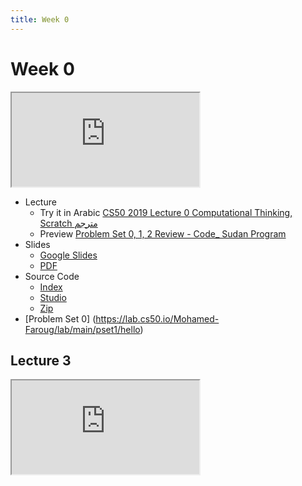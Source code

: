 ```yaml
---
title: Week 0
---
```


# Week 0

<iframe src="https://www.youtube.com/embed/5azaK2cBKGw"></iframe> 


- Lecture
  - Try it in Arabic
      [CS50 2019 Lecture 0 Computational Thinking, Scratch مترجم](https://www.youtube.com/embed/tC8z4RLWtFI)
  - Preview
      [Problem Set 0, 1, 2 Review - Code_ Sudan Program](https://www.youtube.com/embed/F-qbaeSJHAE)
- Slides
  - <a href="https://docs.google.com/presentation/d/17wRd8ksO6QkUq906SUgm17AqcI-Jan42jkY-EmufxnE/edit?usp=sharing">Google Slides</a>
  - <a href="https://cdn.cs50.net/2019/fall/lectures/0/lecture0.pdf">PDF</a>
- Source Code
  - <a href="https://cdn.cs50.net/2019/fall/lectures/0/src0/">Index</a>
  - <a href="https://scratch.mit.edu/studios/25128634/">Studio</a>
  - <a href="https://cdn.cs50.net/2019/fall/lectures/0/src0.zip">Zip</a>
- [Problem Set 0] (https://lab.cs50.io/Mohamed-Faroug/lab/main/pset1/hello)
## Lecture 3
   
   <div class="box" >  <iframe src="https://www.youtube.com/embed/3Occxs_Uc-w"></div>
   <div class="box"><iframe src="https://www.youtube.com/embed/3Occxs_Uc-w"></div>
   <div> <iframe src="https://www.youtube.com/embed/3Occxs_Uc-w"></div>
   


------------------------------------------------
    <div class="box"><iframe src="https://www.youtube.com/embed/3Occxs_Uc-w"></iframe> </div>
     <div class="box"> <iframe src="https://www.youtube.com/embed/3Occxs_Uc-w"></iframe> </div>

   
  